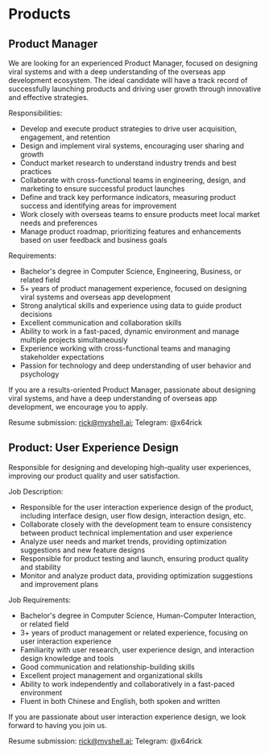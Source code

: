 # Products

## Product Manager

We are looking for an experienced Product Manager, focused on designing viral systems and with a deep understanding of the overseas app development ecosystem. The ideal candidate will have a track record of successfully launching products and driving user growth through innovative and effective strategies.

Responsibilities:

* Develop and execute product strategies to drive user acquisition, engagement, and retention
* Design and implement viral systems, encouraging user sharing and growth
* Conduct market research to understand industry trends and best practices
* Collaborate with cross-functional teams in engineering, design, and marketing to ensure successful product launches
* Define and track key performance indicators, measuring product success and identifying areas for improvement
* Work closely with overseas teams to ensure products meet local market needs and preferences
* Manage product roadmap, prioritizing features and enhancements based on user feedback and business goals

Requirements:

* Bachelor's degree in Computer Science, Engineering, Business, or related field
* 5+ years of product management experience, focused on designing viral systems and overseas app development
* Strong analytical skills and experience using data to guide product decisions
* Excellent communication and collaboration skills
* Ability to work in a fast-paced, dynamic environment and manage multiple projects simultaneously
* Experience working with cross-functional teams and managing stakeholder expectations
* Passion for technology and deep understanding of user behavior and psychology

If you are a results-oriented Product Manager, passionate about designing viral systems, and have a deep understanding of overseas app development, we encourage you to apply.

Resume submission: rick@myshell.ai; Telegram: @x64rick

## Product: User Experience Design

Responsible for designing and developing high-quality user experiences, improving our product quality and user satisfaction.

Job Description:

* Responsible for the user interaction experience design of the product, including interface design, user flow design, interaction design, etc.
* Collaborate closely with the development team to ensure consistency between product technical implementation and user experience
* Analyze user needs and market trends, providing optimization suggestions and new feature designs
* Responsible for product testing and launch, ensuring product quality and stability
* Monitor and analyze product data, providing optimization suggestions and improvement plans

Job Requirements:

* Bachelor's degree in Computer Science, Human-Computer Interaction, or related field
* 3+ years of product management or related experience, focusing on user interaction experience
* Familiarity with user research, user experience design, and interaction design knowledge and tools
* Good communication and relationship-building skills
* Excellent project management and organizational skills
* Ability to work independently and collaboratively in a fast-paced environment
* Fluent in both Chinese and English, both spoken and written

If you are passionate about user interaction experience design, we look forward to having you join us.

Resume submission: rick@myshell.ai; Telegram: @x64rick